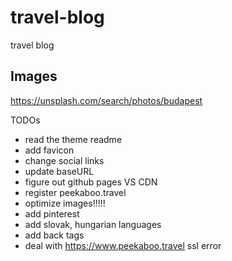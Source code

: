 # travel-blog

travel blog

## Images

https://unsplash.com/search/photos/budapest

TODOs

- read the theme readme
- add favicon
- change social links
- update baseURL
- figure out github pages VS CDN
- register peekaboo.travel
- optimize images!!!!!
- add pinterest
- add slovak, hungarian languages
- add back tags
- deal with https://www.peekaboo.travel ssl error

